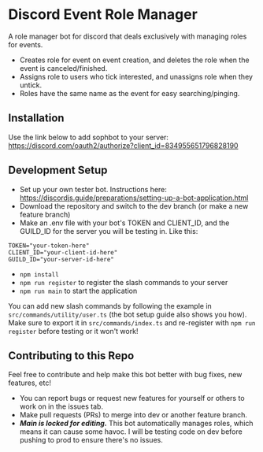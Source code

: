 # Discord Event Role Manager

A role manager bot for discord that deals exclusively with managing roles for events.

-   Creates role for event on event creation, and deletes the role when the event is canceled/finished.
-   Assigns role to users who tick interested, and unassigns role when they untick.
-   Roles have the same name as the event for easy searching/pinging.

## Installation
Use the link below to add sophbot to your server:
https://discord.com/oauth2/authorize?client_id=834955651796828190

## Development Setup
- Set up your own tester bot. Instructions here: https://discordjs.guide/preparations/setting-up-a-bot-application.html
- Download the repository and switch to the dev branch (or make a new feature branch)
- Make an .env file with your bot's TOKEN and CLIENT_ID, and the GUILD_ID for the server you will be testing in. Like this:
```.env
TOKEN="your-token-here"
CLIENT_ID="your-client-id-here"
GUILD_ID="your-server-id-here"
```
- `npm install`
- `npm run register` to register the slash commands to your server
- `npm run main` to start the application

You can add new slash commands by following the example in `src/commands/utility/user.ts` (the bot setup guide also shows you how). Make sure to export it in `src/commands/index.ts` and re-register with `npm run register` before testing or it won't work!

## Contributing to this Repo
Feel free to contribute and help make this bot better with bug fixes, new features, etc!
- You can report bugs or request new features for yourself or others to work on in the issues tab.
- Make pull requests (PRs) to merge into dev or another feature branch.
- ***Main is locked for editing.*** This bot automatically manages roles, which means it can cause some havoc. I will be testing code on dev before pushing to prod to ensure there's no issues.
